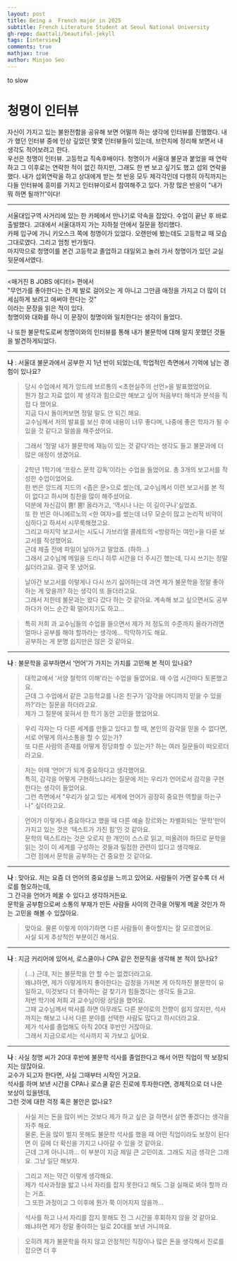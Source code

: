 ```yaml
---
layout: post
title: Being a  French major in 2025
subtitle: French Literature Student at Seoul National University
gh-repo: daattali/beautiful-jekyll
tags: [interview]
comments: true
mathjax: true
author: Minjoo Seo
---
```


to slow 

# 청명이 인터뷰 

자신이 가지고 있는 불완전함을 공유해 보면 어떨까 하는 생각에 인터뷰를 진행했다. 내가 했던 인터뷰 중에 인상 깊었던 몇몇 인터뷰들이 있는데, 브런치에 정리해 보면서 내 생각도 적어보려고 한다.  
우선은 청명이 인터뷰. 고등학교 직속후배이다. 청명이가 서울대 불문과 붙었을 때 연락하고 그 이후로는 연락한 적이 없긴 하지만, 그래도 한 번 보고 싶기도 했고 섭외 연락을 했다. 내가 섭외연락을 하고 상대에게 받는 첫 반응 모두 제각각인데 다행히 아직까지는 다들 인터뷰에 흥미를 가지고 인터뷰이로서 참여해주고 있다. 가장 많은 반응이 "내가 뭐 하면 될까?!"이다!

---

서울대입구역 사거리에 있는 한 카페에서 만나기로 약속을 잡았다. 수업이 끝난 후 바로 출발했다. 고대에서 서울대까지 가는 지하철 안에서 질문을 정리했다.  
카페 입구에 가니 키오스크 쪽에 청명이가 있었다. 오랜만에 봤는데도 고등학교 때 모습 그대로였다. 그리고 엄청 반가웠다.  
마지막으로 청명이를 본건 고등학교 졸업하고 대일외고 놀러 가서 청명이가 있던 교실 뒷문에서였다.

---

<매거진 B JOBS 에디터> 편에서  
"무언가를 좋아한다는 건 제 발로 걸어오는 게 아니고 그만큼 애정을 가지고 더 많이 더 세심하게 보려고 애써야 한다는 것"  
이라는 문장을 읽은 적이 있다.  
청명이와 대화를 하니 이 문장이 청명이와 일치한다는 생각이 들었다.

나 또한 불문학도로써 청명이와의 인터뷰를 통해 내가 불문학에 대해 알지 못했던 것들을 발견하게되었다.

---

**나** : 서울대 불문과에서 공부한 지 1년 반이 되었는데, 학업적인 측면에서 기억에 남는 경험이 있나요?

> 당시 수업에서 제가 앙드레 브르통의 <초현실주의 선언>을 발표했었어요.  
> 뭔가 참고 자료 없이 제 생각과 힘으로만 해보고 싶어 처음부터 해석과 분석을 직접 다 했어요.  
> 지금 다시 돌이켜보면 정말 말도 안 되긴 해요.  
> 교수님께서 저의 발표를 보신 후에 내용이 너무 좋다며, 나중에 좋은 학자가 될 수 있을 것 같다고 말씀을 해주셨어요.

> 그래서 ‘정말 내가 불문학에 재능이 있는 것 같다'라는 생각도 들고 불문과에 더 많은 애정이 생겼어요.

> 2학년 1학기에 ‘프랑스 문학 강독’이라는 수업을 들었어요. 총 3개의 보고서를 작성한 수업이었어요.  
> 한 번은 앙드레 지드의 <좁은 문>으로 썼는데, 교수님께서 이런 보고서를 본 적이 없다고 하시며 칭찬을 많이 해주셨어요.  
> 덕분에 자신감이 뿜! 뿜! 올라가고, ‘역시나 나는 이 길이구나'싶었죠.  
> 또 한 번은 아니에르노의 <한 여자>를 썼는데 너무 모순이 많고 논리적 비약이 심하다고 하셔서 시무룩해졌고요.  
> 그리고 마지막 보고서는 시도니 가브리엘 콜레트의 <방랑하는 여인>을 다룬 보고서를 작성했어요.  
> 근데 제출 전에 파일이 날아가고 말았죠. (하하...)  
> 그래서 교수님께 메일을 드리니 하루 시간을 더 주시긴 했는데, 다시 쓰기는 정말 싫더라고요. 결국 못 냈어요.

> 날아간 보고서를 이렇게나 다시 쓰기 싫어하는데 과연 제가 불문학을 정말 좋아하는 게 맞을까? 하는 생각이 또 들더라고요.  
> 그래서 저한테 불문과는 왔다 갔다 하는 것 같아요. 계속해 보고 싶으면서도 공부하다가 어느 순간 확 멀어지기도 하고…

> 특히 저희 과 교수님들의 수업을 들으면서 제가 저 정도의 수준까지 올라가려면 얼마나 공부를 해야 할까라는 생각에… 막막하기도 해요.  
> 공부하는 게 분명 쉽지만은 않은 것 같아요.

---

**나** : 불문학을 공부하면서 ‘언어'가 가지는 가치를 고민해 본 적이 있나요?

> 대학교에서 ‘서양 철학의 이해'라는 수업을 들었어요. 매 수업 시간마다 토론했고요.  
> 근데 그 수업에서 같은 고등학교를 나온 친구가 ‘감각을 어디까지 믿을 수 있을까?’라는 질문을 하더라고요.  
> 제가 그 질문에 꽂혀서 한 학기 동안 고민을 했었어요.

> 우리 각자는 다 다른 세계를 만들고 있다고 할 때, 본인의 감각을 믿을 수 없다면, 서로 어떻게 의사소통을 할 수 있는가?  
> 또 다른 사람의 존재를 어떻게 정당화할 수 있는가? 하는 여러 질문들이 떠오르더라고요.

> 저는 이때 ‘언어'가 되게 중요하다고 생각했어요.  
> 특히, 감각을 어떻게 구현하느냐라는 질문에 저는 우리가 언어로서 감각을 구현한다는 생각이 들었어요.  
> 그런 측면에서 "우리가 살고 있는 세계에 언어가 굉장히 중요한 역할을 하는구나" 싶더라고요.

> 언어가 이렇게나 중요하다고 했을 때 다른 예술 장르와는 차별화되는 ‘문학'만이 가지고 있는 것은 ‘텍스트가 가진 힘'인 것 같아요.  
> 문학의 텍스트라는 것은 오로지 한 개인이 스스로 읽고, 떠올려야 하므로 문학을 읽는 것이 이 세계를 구성하는 것들과 밀접한 관련이 있다고 생각해요.  
> 그런 점에서 문학을 공부하는 건 중요한 것 같아요.

---

**나** : 맞아요. 저는 요즘 더 언어의 중요성을 느끼고 있어요. 사람들이 가면 갈수록 더 서로를 혐오하는데,  
그 간극을 언어가 메꿀 수 있다고 생각하거든요.  
문학을 공부함으로써 소통의 부재가 만든 사람들 사이의 간극을 어떻게 메꿀 것인가 하는 고민을 해볼 수 있잖아요.

> 맞아요. 물론 이렇게 이야기하면 다른 사람들이 좋아할지는 잘 모르겠어요.  
> 사실 되게 추상적인 부분이긴 해서요.

---

**나** : 지금 커리어에 있어서, 로스쿨이나 CPA 같은 전문직을 생각해 본 적이 있나요?

> (...) 근데, 저는 불문학을 안 할 수는 없겠더라고요.  
> 왜냐하면, 제가 이렇게까지 좋아한다는 감정을 가져본 게 아직까진 불문학이 유일하고, 이것보다 더 좋아하는 걸 찾기가 힘들겠다는 생각도 들고요.  
> 저번 학기에 저희 과 교수님이랑 상담을 했어요.  
> 그때 교수님께서 박사를 하면 아무래도 다른 분야로의 전향이 쉽지 않지만, 석사까지는 해보고 나서 다른 분야를 선택한 사람도 많다고 하시더라고요.  
> 제가 석사를 졸업해도 아직 20대 후반인 거잖아요.  
> 그래서 지금으로서는 석사까지 꼭 가보고 싶어요.

---

**나** : 사실 청명 씨가 20대 후반에 불문학 석사를 졸업한다고 해서 어떤 직업이 딱 보장되지는 않잖아요.  
교수가 되고자 한다면, 사실 그때부터 시작인 거고요.  
석사를 하며 보낸 시간을 CPA나 로스쿨 같은 진로에 투자한다면, 경제적으로 더 나은 보상이 있을텐데,  
그런 것에 대한 걱정 혹은 불안은 없나요?

> 사실 저는 돈을 많이 버는 것보다 제가 하고 싶은 걸 하면서 살면 좋겠다는 생각을 자주 해요.  
> 물론, 돈을 많이 벌지 못해도 불문학 석사를 했을 때 어떤 직업이라도 보장이 된다면 이 길에 더 확신을 가지고 나아갈 수 있을 것 같아요.  
> 근데 그게 아니니까… 이 부분이 지금 제일 큰 고민이죠. 그래도 지금 생각은 그래요. 그냥 일단 해보자.

> 그리고 저는 약간 이렇게 생각해요.  
> 제가 석사과정을 밟고 나서 자리를 잡지 못한다고 해도 그걸 실패로 봐야 할까 라는 거죠.  
> 그 또한 과정이고 그 이후에 뭔가 쭉 이어지지 않을까…

> 석사를 하고 나서 자리를 잡지 못해도 전 그 시간을 후회하지 않을 것 같아요.  
> 왜냐하면 제가 정말 좋아하는 일로 20대를 보낸 거니까요.

> 오히려 제가 불문학을 하지 않고 안정적인 직장이나 많은 돈을 생각해서 진로를 잡으면 더 후
